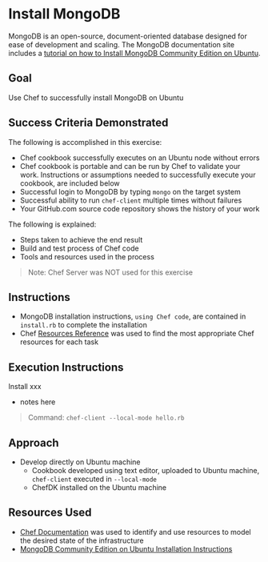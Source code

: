 # Install MongoDB

MongoDB is an open-source, document-oriented database designed for ease of development and scaling.  The MongoDB documentation site includes a [tutorial on how to Install MongoDB Community Edition on Ubuntu](https://docs.mongodb.com/manual/tutorial/install-mongodb-on-ubuntu/).

## Goal

Use Chef to successfully install MongoDB on Ubuntu

## Success Criteria Demonstrated

The following is accomplished in this exercise:

* Chef cookbook successfully executes on an Ubuntu node without errors
* Chef cookbook is portable and can be run by Chef to validate your work. Instructions or assumptions needed to successfully execute your cookbook, are included below
* Successful login to MongoDB by typing `mongo` on the target system
* Successful ability to run `chef-client` multiple times without failures
* Your GitHub.com source code repository shows the history of your work

The following is explained:

* Steps taken to achieve the end result
* Build and test process of Chef code
* Tools and resources used in the process

>Note: Chef Server was NOT used for this exercise

## Instructions

* MongoDB installation instructions, `using Chef code`, are contained in `install.rb` to complete the installation
* Chef [Resources Reference](https://docs.chef.io/resources.html) was used to find the most appropriate Chef resources for each task

## Execution Instructions

Install xxx
* notes here
>Command: `chef-client --local-mode hello.rb`


## Approach

* Develop directly on Ubuntu machine
  * Cookbook developed using text editor, uploaded to Ubuntu machine, `chef-client` executed in `--local-mode`
  * ChefDK installed on the Ubuntu machine

## Resources Used

* [Chef Documentation](http://docs.chef.io) was used to identify and use resources to model the desired state of the infrastructure
* [MongoDB Community Edition on Ubuntu Installation Instructions](https://docs.mongodb.com/manual/tutorial/install-mongodb-on-ubuntu/)
